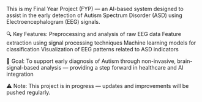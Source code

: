 This is my Final Year Project (FYP) — an AI-based system designed to assist in the early detection of Autism Spectrum Disorder (ASD) using Electroencephalogram (EEG) signals.

🔍 Key Features:
Preprocessing and analysis of raw EEG data
Feature extraction using signal processing techniques
Machine learning models for classification
Visualization of EEG patterns related to ASD indicators

🎯 Goal:
To support early diagnosis of Autism through non-invasive, brain-signal-based analysis — providing a step forward in healthcare and AI integration

⚠️ Note: This project is in progress — updates and improvements will be pushed regularly.
